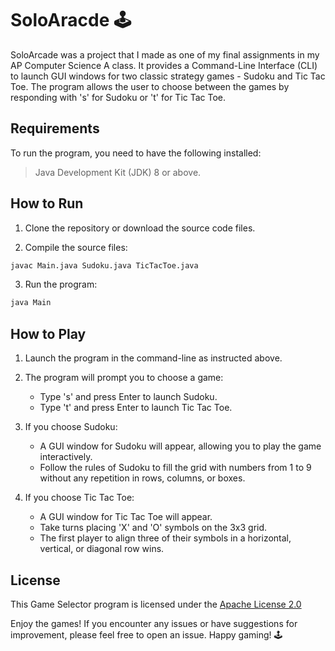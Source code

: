 # SoloAracde  🕹️

SoloArcade was a project that I made as one of my final assignments in my AP Computer Science A class. It provides a Command-Line Interface (CLI) to launch GUI windows for two classic strategy games - Sudoku and Tic Tac Toe. The program allows the user to choose between the games by responding with 's' for Sudoku or 't' for Tic Tac Toe.

## Requirements
To run the program, you need to have the following installed:

> Java Development Kit (JDK) 8 or above.

## How to Run
1. Clone the repository or download the source code files.

2. Compile the source files:
``` bash
javac Main.java Sudoku.java TicTacToe.java
```

3. Run the program:
``` bash
java Main
```

## How to Play
1. Launch the program in the command-line as instructed above.

2. The program will prompt you to choose a game:
    - Type 's' and press Enter to launch Sudoku.
    - Type 't' and press Enter to launch Tic Tac Toe.
3. If you choose Sudoku:
   - A GUI window for Sudoku will appear, allowing you to play the game interactively.
   - Follow the rules of Sudoku to fill the grid with numbers from 1 to 9 without any repetition in rows, columns, or boxes.
4. If you choose Tic Tac Toe:
   - A GUI window for Tic Tac Toe will appear.
   - Take turns placing 'X' and 'O' symbols on the 3x3 grid.
   - The first player to align three of their symbols in a horizontal, vertical, or diagonal row wins.
## License
This Game Selector program is licensed under the [Apache License 2.0](https://github.com/Nosma2520/SoloArcade/blob/main/LICENSE)

Enjoy the games! If you encounter any issues or have suggestions for improvement, please feel free to open an issue. Happy gaming! 🕹️
